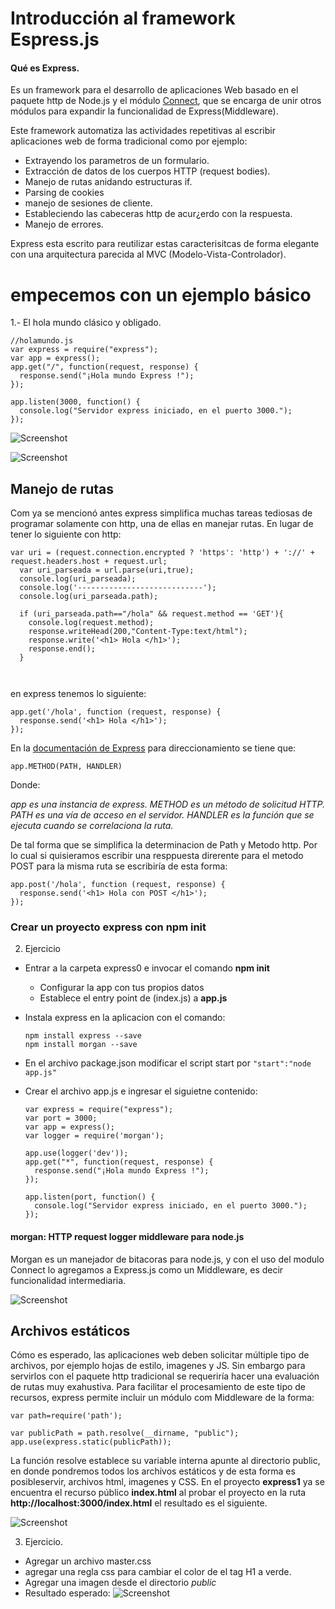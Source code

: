 # Introducción al framework Espress.js
#### Qué es Express.
Es un framework para el desarrollo de aplicaciones Web basado en el paquete http de Node.js  y  el módulo [Connect](https://github.com/senchalabs/connect), que se encarga de unir otros módulos para expandir la funcionalidad de Express(Middleware).

Este framework automatiza las actividades repetitivas al escribir aplicaciones web de forma tradicional como por ejemplo:

- Extrayendo los parametros de un formulario.
- Extracción de datos de los cuerpos HTTP (request bodies).
- Manejo de rutas anidando estructuras if.
- Parsing de  cookies
- manejo de sesiones de cliente.
- Estableciendo las cabeceras http de acur¿erdo con la respuesta.
- Manejo de errores.

Express esta escrito para reutilizar estas caracterisitcas de forma elegante con una arquitectura parecida al MVC (Modelo-Vista-Controlador).

# empecemos con un ejemplo básico

1.- El hola mundo clásico y obligado.


```
//holamundo.js
var express = require("express");
var app = express();
app.get("/", function(request, response) {
  response.send("¡Hola mundo Express !");
});

app.listen(3000, function() {
  console.log("Servidor express iniciado, en el puerto 3000.");
});
```

![Screenshot](image1.PNG)

![Screenshot](image2.PNG)

## Manejo de rutas

Com ya se mencionó antes express simplifica muchas tareas tediosas de programar solamente con http, una de ellas en manejar rutas. En lugar de tener lo siguiente con http:
```
var uri = (request.connection.encrypted ? 'https': 'http') + '://' + request.headers.host + request.url;
  var uri_parseada = url.parse(uri,true);
  console.log(uri_parseada);
  console.log('----------------------------');
  console.log(uri_parseada.path);

  if (uri_parseada.path=="/hola" && request.method == 'GET'){
  	console.log(request.method);
  	response.writeHead(200,"Content-Type:text/html");
  	response.write('<h1> Hola </h1>');
    response.end();
  }



```
en express tenemos lo siguiente:

```
app.get('/hola', function (request, response) {
  response.send('<h1> Hola </h1>');
});
```

En la [documentación de Express](https://expressjs.com/es/starter/basic-routing.html) para direccionamiento se tiene que:

```
app.METHOD(PATH, HANDLER)
```

Donde:

*app es una instancia de express.
METHOD es un método de solicitud HTTP.
PATH es una vía de acceso en el servidor.
HANDLER es la función que se ejecuta cuando se correlaciona la ruta.*

De tal forma que se simplifica la determinacion de Path y Metodo http. Por lo cual si quisieramos escribir una resppuesta direrente para el metodo POST para la misma ruta se escribiría de esta forma:
```
app.post('/hola', function (request, response) {
  response.send('<h1> Hola con POST </h1>');
});
```


### Crear un proyecto express con npm init

2. Ejercicio
  - Entrar a la carpeta express0 e invocar el comando **npm init**
    - Configurar la app con tus propios datos
    - Establece el entry point de (index.js) a **app.js**
  - Instala express en la aplicacion con el comando:
    ```
    npm install express --save
    npm install morgan --save
    ```
  - En el archivo package.json modificar el script start por ``` "start":"node app.js" ```
  - Crear el archivo app.js e ingresar el siguietne contenido:

    ```
    var express = require("express");
    var port = 3000;
    var app = express();
    var logger = require('morgan');

    app.use(logger('dev'));
    app.get("*", function(request, response) {
      response.send("¡Hola mundo Express !");
    });

    app.listen(port, function() {
      console.log("Servidor express iniciado, en el puerto 3000.");
    });
    ```

#### morgan: HTTP request logger middleware para node.js
Morgan es un manejador de bitacoras para node.js, y con el uso del modulo Connect lo agregamos a Express.js como un Middleware, es decir funcionalidad intermediaria.

![Screenshot](image3.PNG)

## Archivos estáticos
Cómo es esperado, las aplicaciones web deben solicitar múltiple tipo de archivos, por ejemplo hojas de estilo, imagenes y JS. Sin embargo para servirlos con el paquete http tradicional se requeriría hacer una evaluación de rutas muy exahustiva. Para facilitar el procesamiento de este tipo de recursos, express permite incluir un módulo com Middleware de la forma:


```
var path=require('path');

var publicPath = path.resolve(__dirname, "public");
app.use(express.static(publicPath));
```
La función resolve establece su variable interna apunte al directorio public, en donde pondremos todos los archivos estáticos y de esta forma es posibleservir, archivos html, imagenes y CSS.
En el proyecto **express1** ya se encuentra el recurso público **index.html** al probar el proyecto en la ruta **http://localhost:3000/index.html** el resultado es el siguiente.

![Screenshot](image4.PNG)

3. Ejercicio.
  - Agregar un archivo master.css
  - agregar una regla css para cambiar el color de el tag H1 a verde.
  - Agregar una imagen desde el directorio *public*
  - Resultado esperado:
  ![Screenshot](image5.PNG)
